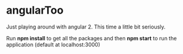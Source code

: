 # angularToo
Just playing around with angular 2. This time a little bit seriously.

Run <b>npm install</b> to get all the packages  and then <b>npm start</b> to run the application (default at localhost:3000)
